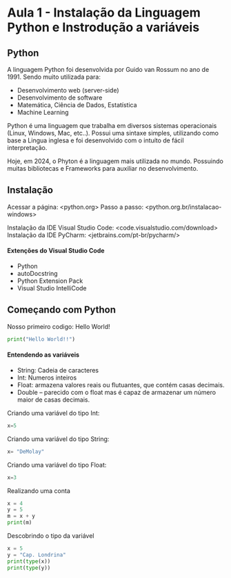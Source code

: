 # Aula 1 - Instalação da Linguagem Python e Instrodução a variáveis

## Python
A linguagem Python foi desenvolvida por Guido van Rossum no ano de 1991. Sendo muito utilizada para: 
* Desenvolvimento web (server-side)
* Desenvolvimento de software
* Matemática, Ciência de Dados, Estatística
* Machine Learning

Python é uma linguagem que trabalha em diversos sistemas operacionais (Linux, Windows, Mac, etc..). Possui uma sintaxe simples, utilizando como base a Lingua inglesa e foi desenvolvido com o intuíto de fácil interpretação.

Hoje, em 2024, o Phyton é a linguagem mais utilizada no mundo. Possuindo muitas bibliotecas e Frameworks para auxiliar no desenvolvimento.

## Instalação

Acessar a página: <python.org> 
Passo a passo: <python.org.br/instalacao-windows>

Instalação da IDE Visual Studio Code: <code.visualstudio.com/download>
Instalação da IDE PyCharm: <jetbrains.com/pt-br/pycharm/>

#### Extenções do Visual Studio Code
* Python
* autoDocstring 
* Python Extension Pack
* Visual Studio IntelliCode

## Começando com Python

Nosso primeiro codigo: Hello World!
~~~python
print("Hello World!!")
~~~ 

#### Entendendo as variáveis
* String: Cadeia de caracteres
* Int: Numeros inteiros
* Float: armazena valores reais ou flutuantes, que contém casas decimais. 
* Double – parecido com o float mas é capaz de armazenar um número maior de casas decimais.

Criando uma variável do tipo Int:
~~~python
x=5
~~~

Criando uma variável do tipo String:
~~~python
x= "DeMolay"
~~~

Criando uma variável do tipo Float:
~~~python
x=3
~~~

Realizando uma conta 
~~~python
x = 4
y = 5
m = x + y
print(m)
~~~

Descobrindo o tipo da variável
~~~python
x = 5
y = "Cap. Londrina"
print(type(x))
print(type(y))
~~~ 
